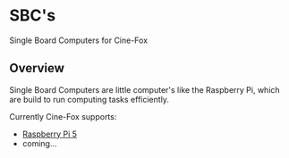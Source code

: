 # SBC's

Single Board Computers for Cine-Fox

## Overview

Single Board Computers are little computer's like the Raspberry Pi, which are build to run computing tasks efficiently.

Currently Cine-Fox supports: 
- [Raspberry Pi 5](/pi)
- coming...
